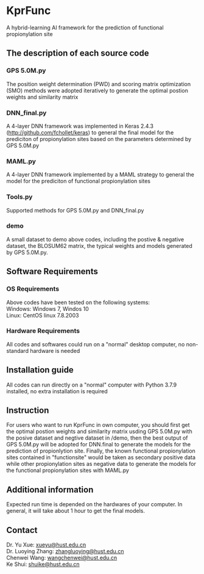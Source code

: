 # KprFunc
A hybrid-learning AI framework for the prediction of functional propionylation site 

## The description of each source code
### GPS 5.0M.py
The position weight determination (PWD) and scoring matrix optimization (SMO) methods were adopted iteratively to generate the optimal postion weights and similarity matrix
### DNN_final.py
A 4-layer DNN framework was implemented in Keras 2.4.3 (http://github.com/fchollet/keras) to general the final model for the prediciton of propionylation sites based on the parameters determined by GPS 5.0M.py
### MAML.py
A 4-layer DNN framework implemented by a MAML strategy to general the model for the prediciton of functional propionylation sites
### Tools.py
Supported methods for GPS 5.0M.py and DNN_final.py
### demo
A small dataset to demo above codes, including the postive & negative dataset, the BLOSUM62 matrix, the typical weights and models generated by GPS 5.0M.py.

## Software Requirements
### OS Requirements
Above codes have been tested on the following systems:  
Windows: Windows 7, Windos 10  
Linux: CentOS linux 7.8.2003  
### Hardware Requirements
All codes and softwares could run on a "normal" desktop computer, no non-standard hardware is needed

## Installation guide
All codes can run directly on a "normal" computer with Python 3.7.9 installed, no extra installation is required

## Instruction
For users who want to run KprFunc in own computer, you should first get the optimal postion weights and similarity matrix usding GPS 5.0M.py with the posive dataset and negtive dataset in /demo, then the best output of GPS 5.0M.py will be adopted for DNN.final to generate the models for the prediction of propionlytion site. Finally, the known functional propionylation sites contained in "functionsite" would be taken as secondary positive data while other propionylation sites as negative data to generate the models for the functional propionylation sites with MAML.py

## Additional information
Expected run time is depended on the hardwares of your computer. In general, it will take about 1 hour to get the final models.
## Contact
Dr. Yu Xue: xueyu@hust.edu.cn  
Dr. Luoying Zhang: zhangluoying@hust.edu.cn  
Chenwei Wang: wangchenwei@hust.edu.cn  
Ke Shui: shuike@hust.edu.cn  



